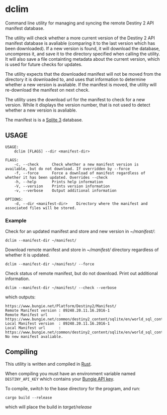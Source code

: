# dclim

Command line utility for managing and syncing the remote Destiny 2 API manifest database.

The utility will check whether a more current version of the Destiny 2 API manifest database is avaliable (comparing it to the last version which has been downloaded). If a new version is found, it will download the database, uncompress it, and save it to the directory specified when calling the utility. It will also save a file containting metadata about the current version, which is used for future checks for updates.

The utility expects that the downloaded manifest will not be moved from the directory it is downloaded to, and uses that information to determine whether a new version is avaliable. If the manifest is moved, the utility will re-download the manifest on next check.

The utility uses the download url for the manifest to check for a new version. While it displays the version number, that is not used to detect whether a new version is avaliable.

The manifest is is a [Sqlite 3](https://www.sqlite.org/index.html) database.

## USAGE
```
USAGE:
    dclim [FLAGS] --dir <manifest-dir>

FLAGS:
    -c, --check      Check whether a new manifest version is available, but do not download. If overridden by --force
    -f, --force      Force a download of manifest regardless of whether it has been updated. Overrides --check
    -h, --help       Prints help information
    -V, --version    Prints version information
    -v, --verbose    Output additional information

OPTIONS:
    -d, --dir <manifest-dir>    Directory where the manifest and associated files will be stored.
```

### Example

Check for an updated manifest and store and new version in *~/manifest/*:
```
dclim --manifest-dir ~/manifest/
```

Download remote manifest and store in *~/manifest/* directory regardless of whether it is updated.
```
dclim --manifest-dir ~/manifest/ --force
```

Check status of remote manifest, but do not download. Print out additional information.
```
dclim --manifest-dir ~/manifest/ --check --verbose
```

which outputs:

```
https://www.bungie.net/Platform/Destiny2/Manifest/
Remote Manifest version : 89248.20.11.16.2016-1
Remote Manifest url     : https://www.bungie.net/common/destiny2_content/sqlite/en/world_sql_content_0620bb54c59d99be87842a16ffbf22b2.content
Local Manifest version  : 89248.20.11.16.2016-1
Local Manifest url      : https://www.bungie.net/common/destiny2_content/sqlite/en/world_sql_content_0620bb54c59d99be87842a16ffbf22b2.content
No new manifest avaliable.
```

## Compiling

This utility is written and compiled in [Rust](https://www.rust-lang.org/).

When compiling you must have an environment variable named `DESTINY_API_KEY` which contains your [Bungie API key](https://www.bungie.net/en/Application).

To compile, switch to the base directory for the program, and run:

```
cargo build --release
```

which will place the build in *target/release*